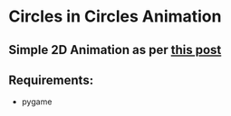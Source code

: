 # Circles in Circles Animation

## Simple 2D Animation as per [this post](https://www.instagram.com/p/CuHFae9LxHD/)

## Requirements:

- pygame
